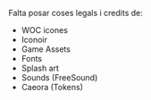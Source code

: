 Falta posar coses legals i credits de:

- WOC icones
- Iconoir
- Game Assets
- Fonts
- Splash art
- Sounds (FreeSound)
- Caeora (Tokens)